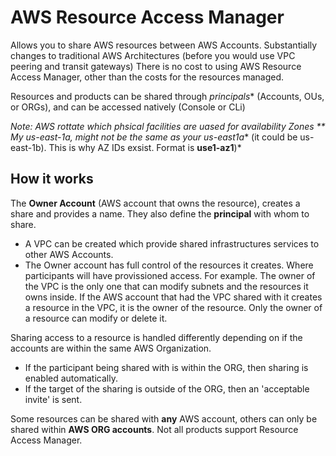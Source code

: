 # AWS Resource Access Manager

Allows you to share AWS resources between AWS Accounts. Substantially changes to traditional AWS Architectures (before you would use VPC peering and transit gateways) There is no cost to using AWS Resource Access Manager, other than the costs for the resources managed. 

Resources and products can be shared through *principals** (Accounts, OUs, or ORGs), and can be accessed natively (Console or CLi)

*Note: AWS rottate which phsical facilities are uased for availability Zones ** My us-east-1a, might not be the same as your us-east1a** (it could be us-east-1b). This is why AZ IDs exsist. Format is **use1-az1**)*

## How it works

The **Owner Account** (AWS account that owns the resource), creates a share and provides a name. They also define the **principal** with whom to share.
- A VPC can be created which provide shared infrastructures services to other AWS Accounts.
- The Owner account has full control of the resources it creates. Where participants will have provissioned access. For example. The owner of the VPC is the only one that can modify subnets and the resources it owns inside. If the AWS account that had the VPC shared with it creates a resource in the VPC, it is the owner of the resource. Only the owner of a resource can modify or delete it.


Sharing access to a resource is handled differently depending on if the accounts are within the same AWS Organization.
- If the participant being shared with is within the ORG, then sharing is enabled automatically. 
- If the target of the sharing is outside of the ORG, then an 'acceptable invite' is sent. 

Some resources can be shared with **any** AWS account, others can only be shared within **AWS ORG accounts**. Not all products support Resource Access Manager. 
